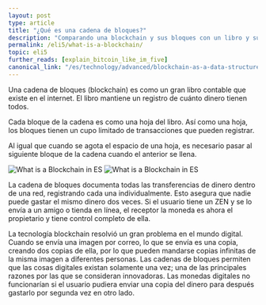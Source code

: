 ```yaml
---
layout: post
type: article
title: "¿Qué es una cadena de bloques?"
description: "Comparando una blockchain y sus bloques con un libro y sus páginas."
permalink: /eli5/what-is-a-blockchain/
topic: eli5
further_reads: [explain_bitcoin_like_im_five]
canonical_link: "/es/technology/advanced/blockchain-as-a-data-structure/"
---
```


Una cadena de bloques (blockchain) es como un gran libro contable que existe en el internet. El libro mantiene un registro de cuánto dinero tienen todos.

Cada bloque de la cadena es como una hoja del libro. Así como una hoja, los bloques tienen un cupo limitado de transacciones que pueden registrar.

Al igual que cuando se agota el espacio de una hoja, es necesario pasar al siguiente bloque de la cadena cuando el anterior se llena.

![What is a Blockchain in ES](/assets/post_files/eli5/what-is-a-blockchain/ES_what_is_blockchain_D.jpg)
![What is a Blockchain in ES](/assets/post_files/eli5/what-is-a-blockchain/ES_what_is_blockchain_M.jpg)

La cadena de bloques documenta todas las transferencias de dinero dentro de una red, registrando cada una individualmente. Esto asegura que nadie puede gastar el mismo dinero dos veces. Si el usuario tiene un ZEN y se lo envía a un amigo o tienda en línea, el receptor la moneda es ahora el propietario y tiene control completo de ella.

La tecnología blockchain resolvió un gran problema en el mundo digital. Cuando se envía una imagen por correo, lo que se envía es una copia, creando dos copias de ella, por lo que pueden mandarse copias infinitas de la misma imagen a diferentes personas. Las cadenas de bloques permiten que las cosas digitales existan solamente una vez; una de las principales razones por las que se consideran innovadoras. Las monedas digitales no funcionarían si el usuario pudiera enviar una copia del dinero para después gastarlo por segunda vez en otro lado.